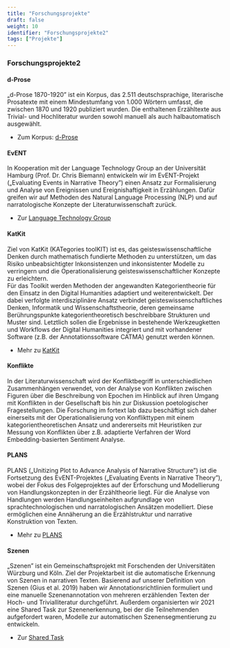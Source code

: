```yaml
---
title: "Forschungsprojekte"
draft: false
weight: 10
identifier: "Forschungsprojekte2"
tags: ["Projekte"]
---
```


### Forschungsprojekte2

#### d-Prose
„d-Prose 1870-1920” ist ein Korpus, das 2.511 deutschsprachige, literarische Prosatexte mit einem Mindestumfang von 1.000 Wörtern umfasst, die zwischen 1870 und 1920 publiziert wurden. Die enthaltenen Erzähltexte aus Trivial- und Hochliteratur wurden sowohl manuell als auch halbautomatisch ausgewählt. 

* Zum Korpus: [d-Prose](https://zenodo.org/record/4315209#.X_8CsuhKhhE)

#### EvENT
In Kooperation mit der Language Technology Group an der Universität Hamburg (Prof. Dr. Chris Biemann) entwickeln wir im EvENT-Projekt („Evaluating Events in Narrative Theory”) einen Ansatz zur Formalisierung und Analyse von Ereignissen und Ereignishaftigkeit in Erzählungen. Dafür greifen wir auf Methoden des Natural Language Processing (NLP) und auf narratologische Konzepte der Literaturwissenschaft zurück.

* Zur [Language Technology Group](https://sharedtasksinthedh.github.io/overview/)

#### KatKit

Ziel von KatKit (KATegories toolKIT) ist es, das geisteswissenschaftliche Denken durch mathematisch fundierte Methoden zu unterstützen, um das Risiko unbeabsichtigter Inkonsistenzen und inkonsistenter Modelle zu verringern und die Operationalisierung geisteswissenschaftlicher Konzepte zu erleichtern.  
Für das Toolkit werden Methoden der angewandten Kategorientheorie für den Einsatz in den Digital Humanities adaptiert und weiterentwickelt. Der dabei verfolgte interdisziplinäre Ansatz verbindet geisteswissenschaftliches Denken, Informatik und Wissenschaftstheorie, deren gemeinsame Berührungspunkte kategorientheoretisch beschreibbare Strukturen und Muster sind. Letztlich sollen die Ergebnisse in bestehende Werkzeugketten und Workflows der Digital Humanities integriert und mit vorhandener Software (z.B. der Annotationssoftware CATMA) genutzt werden können.

* Mehr zu [KatKit](https://fortext.github.io/katkit/)

#### Konflikte 
In der Literaturwissenschaft wird der Konfliktbegriff in unterschiedlichen Zusammenhängen verwendet, von der Analyse von Konflikten zwischen Figuren über die Beschreibung von Epochen im Hinblick auf ihren Umgang mit Konflikten in der Gesellschaft bis hin zur Diskussion poetologischer Fragestellungen. Die Forschung im fortext lab dazu beschäftigt sich daher einerseits mit der Operationalisierung von Konflikttypen mit einem kategorientheoretischen Ansatz und andererseits mit Heuristiken zur Messung von Konflikten über z.B. adaptierte Verfahren der Word Embedding-basierten Sentiment Analyse.


#### PLANS
PLANS („Unitizing Plot to Advance Analysis of Narrative Structure”) ist die Fortsetzung des EvENT-Projektes („Evaluating Events in Narrative Theory”), wobei der Fokus des Folgeprojektes auf der Erforschung und Modellierung von Handlungskonzepten in der Erzähltheorie liegt. Für die Analyse von Handlungen werden Handlungseinheiten aufgrundlage von sprachtechnologischen und narratologischen Ansätzen modelliert. Diese ermöglichen eine Annäherung an die Erzählstruktur und narrative Konstruktion von Texten.

* Mehr zu [PLANS](https://gepris.dfg.de/gepris/projekt/434552206?language=en)

#### Szenen
„Szenen” ist ein Gemeinschaftsprojekt mit Forschenden der Universitäten Würzburg und Köln. Ziel der Projektarbeit ist die automatische Erkennung von Szenen in narrativen Texten. Basierend auf unserer Definition von Szenen (Gius et al. 2019) haben wir Annotationsrichtlinien formuliert und eine manuelle Szenenannotation von mehreren erzählenden Texten der Hoch- und Trivialliteratur durchgeführt. Außerdem organisierten wir 2021 eine Shared Task zur Szenenerkennung, bei der die Teilnehmenden aufgefordert waren, Modelle zur automatischen Szenensegmentierung zu entwickeln.

* Zur [Shared Task](https://sharedtasksinthedh.github.io/overview/)
